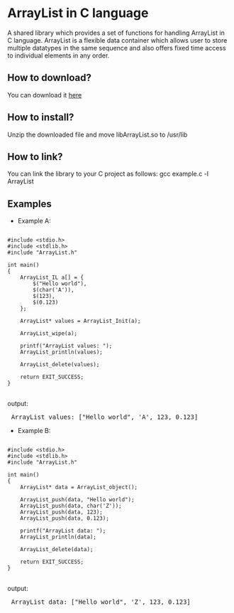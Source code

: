# ArrayList in C language
A shared library which provides a set of functions for handling ArrayList in C language. ArrayList is a flexible data container which allows user to store multiple datatypes in the same sequence and also offers fixed time access to individual elements in any order.


<h2>How to download?</h2>
You can download it <a href="https://github.com/user-attachments/files/20431498/libArrayList.zip">here</a>

<h2>How to install?</h2>
Unzip the downloaded file and move libArrayList.so to /usr/lib

<h2>How to link?</h2>
You can link the library to your C project as follows: gcc example.c -l ArrayList

<br>
<h2> Examples </h2>

* Example A:

<pre>
<code class="language-c">
#include &lt;stdio.h&gt;
#include &lt;stdlib.h&gt;
#include "ArrayList.h"

int main()
{
    ArrayList_IL a[] = { 
        $("Hello world"), 
        $(char('A')), 
        $(123),
        $(0.123)
    };
    
    ArrayList* values = ArrayList_Init(a);

    ArrayList_wipe(a);
    
    printf("ArrayList values: ");
    ArrayList_println(values);

    ArrayList_delete(values);
    
    return EXIT_SUCCESS;
}
</code>
</pre>

output:
<pre> ArrayList values: ["Hello world", 'A', 123, 0.123] </pre>

* Example B:

<pre>
<code class="language-c">
#include &lt;stdio.h&gt;
#include &lt;stdlib.h&gt;
#include "ArrayList.h"

int main()
{
    ArrayList* data = ArrayList_object();
    
    ArrayList_push(data, "Hello world");
    ArrayList_push(data, char('Z'));
    ArrayList_push(data, 123);
    ArrayList_push(data, 0.123);
    
    printf("ArrayList data: ");
    ArrayList_println(data);

    ArrayList_delete(data);
    
    return EXIT_SUCCESS;
}
</code>
</pre>

output:
<pre> ArrayList data: ["Hello world", 'Z', 123, 0.123] </pre>
